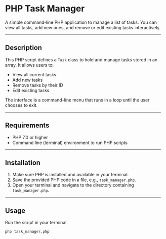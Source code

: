 # PHP Task Manager

A simple command-line PHP application to manage a list of tasks. You can view all tasks, add new ones, and remove or edit existing tasks interactively.

---

## Description

This PHP script defines a `Task` class to hold and manage tasks stored in an array. It allows users to:

- View all current tasks
- Add new tasks
- Remove tasks by their ID
- Edit existing tasks

The interface is a command-line menu that runs in a loop until the user chooses to exit.

---

## Requirements

- PHP 7.0 or higher
- Command line (terminal) environment to run PHP scripts

---

## Installation

1. Make sure PHP is installed and available in your terminal.
2. Save the provided PHP code in a file, e.g., `task_manager.php`.
3. Open your terminal and navigate to the directory containing `task_manager.php`.

---

## Usage

Run the script in your terminal:

```bash
php task_manager.php

